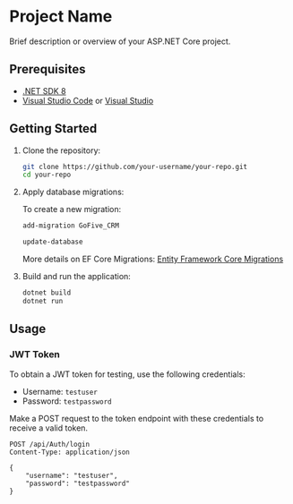 # Project Name

Brief description or overview of your ASP.NET Core project.

## Prerequisites

- [.NET SDK 8](https://dotnet.microsoft.com/download)
- [Visual Studio Code](https://code.visualstudio.com/) or [Visual Studio](https://visualstudio.microsoft.com/)

## Getting Started

1. Clone the repository:

    ```bash
    git clone https://github.com/your-username/your-repo.git
    cd your-repo
    ``` 

2. Apply database migrations:

    To create a new migration:

    ```bash
    add-migration GoFive_CRM
    ```

    ```bash
    update-database
    ```
    More details on EF Core Migrations: [Entity Framework Core Migrations](https://docs.microsoft.com/en-us/ef/core/managing-schemas/migrations/?tabs=dotnet-core-cli)

4. Build and run the application:

    ```bash
    dotnet build
    dotnet run
    ```

## Usage

### JWT Token

To obtain a JWT token for testing, use the following credentials:

- Username: `testuser`
- Password: `testpassword`

Make a POST request to the token endpoint with these credentials to receive a valid token.

```http
POST /api/Auth/login
Content-Type: application/json

{
    "username": "testuser",
    "password": "testpassword"
}
